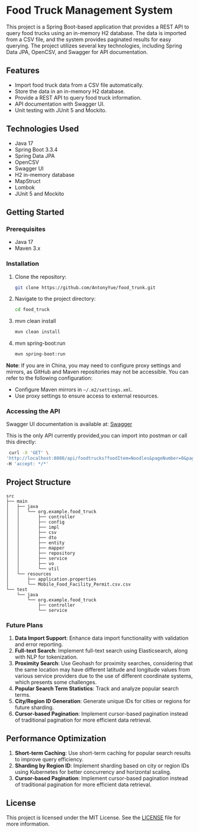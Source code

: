 # Food Truck Management System

This project is a Spring Boot-based application that provides a REST API to  query food trucks using an in-memory H2 database. The data is imported from a CSV file, and the system provides paginated results for easy querying. The project utilizes several key technologies, including Spring Data JPA, OpenCSV, and Swagger for API documentation.

## Features

- Import food truck data from a CSV file automatically.
- Store the data in an in-memory H2 database.
- Provide a REST API to query food truck information.
- API documentation with Swagger UI.
- Unit testing with JUnit 5 and Mockito.

## Technologies Used

- Java 17
- Spring Boot 3.3.4
- Spring Data JPA
- OpenCSV
- Swagger UI
- H2 in-memory database
- MapStruct
- Lombok
- JUnit 5 and Mockito

## Getting Started

### Prerequisites

- Java 17
- Maven 3.x

### Installation

1. Clone the repository:
   ```bash
   git clone https://github.com/AntonyYue/food_trunk.git

2. Navigate to the project directory:
   ```bash
   cd food_truck
3. mvn clean install
    ```bash
   mvn clean install
4. mvn spring-boot:run
   ```bash
   mvn spring-boot:run

**Note**: If you are in China, you may need to configure proxy settings and mirrors, as GitHub and Maven repositories may not be accessible. You can refer to the following configuration:

- Configure Maven mirrors in `~/.m2/settings.xml`.
- Use proxy settings to ensure access to external resources.

### Accessing the API
Swagger UI documentation is available at:
[Swagger](http://localhost:8080/swagger-ui/index.html)

This is the only API currently provided,you can import into postman or call this directly:

  ```bash
   curl -X 'GET' \
  'http://localhost:8080/api/foodtrucks?foodItem=Noodles&pageNumber=0&pageSize=10' \
  -H 'accept: */*'
  ```

## Project Structure
```
src
├── main
│   ├── java
│   │   └── org.example.food_truck
│   │       ├── controller
│   │       ├── config
│   │       ├── impl
│   │       ├── csv
│   │       ├── dto
│   │       ├── entity
│   │       ├── mapper
│   │       ├── repository
│   │       ├── service
│   │       ├── vo
│   │       └── util
│   └── resources
│       ├── application.properties
│       └── Mobile_Food_Facility_Permit.csv.csv
└── test
    └── java
        └── org.example.food_truck
            ├── controller
            └── service
```


### Future Plans

1. **Data Import Support**: Enhance data import functionality with validation and error reporting.
2. **Full-text Search**: Implement full-text search using Elasticsearch, along with NLP for tokenization.
3. **Proximity Search**: Use Geohash for proximity searches, considering that the same location may have different latitude and longitude values from various service providers due to the use of different coordinate systems, which presents some challenges.
4. **Popular Search Term Statistics**: Track and analyze popular search terms.
5. **City/Region ID Generation**: Generate unique IDs for cities or regions for future sharding.
6. **Cursor-based Pagination**: Implement cursor-based pagination instead of traditional pagination for more efficient data retrieval.

## Performance Optimization

1. **Short-term Caching**: Use short-term caching for popular search results to improve query efficiency.
2. **Sharding by Region ID**: Implement sharding based on city or region IDs using Kubernetes for better concurrency and horizontal scaling.
3. **Cursor-based Pagination**: Implement cursor-based pagination instead of traditional pagination for more efficient data retrieval.


## License

This project is licensed under the MIT License. See the [LICENSE](https://github.com/AntonyYue/food_trunk?tab=MIT-1-ov-file) file for more information.

